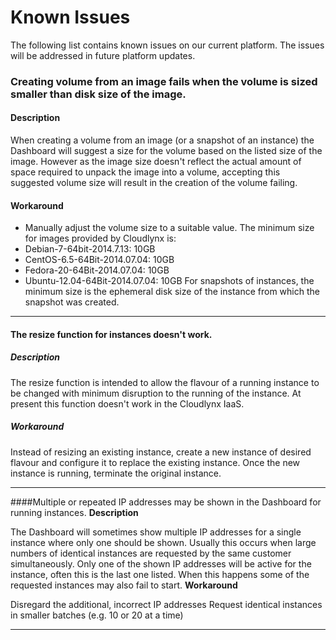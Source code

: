 # Known Issues
The following list contains known issues on our current platform. The issues will be addressed in future platform updates.

### Creating volume from an image fails when the volume is sized smaller than disk size of the image. 
#### Description
When creating a volume from an image (or a snapshot of an instance) the Dashboard will suggest a size for the volume based on the listed size of the image.
However as the image size doesn't reflect the actual amount of space required to unpack the image into a volume, accepting this suggested volume size will result in the creation of the volume failing. 
#### Workaround
- Manually adjust the volume size to a suitable value.
The minimum size for images provided by Cloudlynx is:
- Debian-7-64bit-2014.7.13: 10GB
- CentOS-6.5-64Bit-2014.07.04: 10GB
- Fedora-20-64Bit-2014.07.04: 10GB
- Ubuntu-12.04-64Bit-2014.07.04: 10GB
For snapshots of instances, the minimum size is the ephemeral disk size of the instance from which the snapshot was created.

- - -

#### The resize function for instances doesn't work.  
##### Description
The resize function is intended to allow the flavour of a running instance to be changed with minimum disruption to the running of the instance. At present this function doesn't work in the Cloudlynx IaaS.
##### Workaround
Instead of resizing an existing instance, create a new instance of desired flavour and configure it to replace the existing instance. Once the new instance is running, terminate the original instance. 

- - -

####Multiple or repeated IP addresses may be shown in the Dashboard for running instances.
**Description**

The Dashboard will sometimes show multiple IP addresses for a single instance where only one should be shown. Usually this occurs when large numbers of identical instances are requested by the same customer simultaneously.
Only one of the shown IP addresses will be active for the instance, often this is the last one listed.
When this happens some of the requested instances may also fail to start. 
**Workaround**

Disregard the additional, incorrect IP addresses
Request identical instances in smaller batches (e.g. 10 or 20 at a time) 

- - -